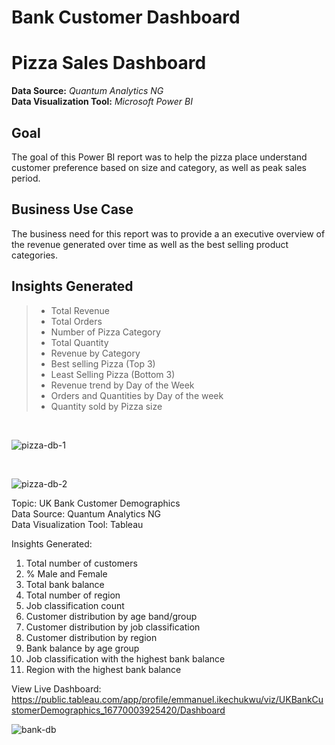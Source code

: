 # Bank Customer Dashboard

# Pizza Sales Dashboard

**Data Source:** *Quantum Analytics NG* <br/>
**Data Visualization Tool:** *Microsoft Power BI* <br/>

## Goal
The goal of this Power BI report was to help the pizza place understand customer preference based on size and category, as well as peak sales period.

## Business Use Case
The business need for this report was to provide a an executive overview of the revenue generated over time as well as the best selling product categories.

## Insights Generated
> * Total Revenue
> * Total Orders
> * Number of Pizza Category
> * Total Quantity
> * Revenue by Category
> * Best selling Pizza (Top 3)
> * Least Selling Pizza (Bottom 3)
> * Revenue trend by Day of the Week
> * Orders and Quantities by Day of the week
> * Quantity sold by Pizza size
<br/>

![pizza-db-1](https://user-images.githubusercontent.com/88853963/220606887-2dc9f241-29b3-49ed-8442-b4717cf136a3.png)

<br/>

![pizza-db-2](https://user-images.githubusercontent.com/88853963/220606913-29870757-a2d9-4748-bc85-8c6ddcb4a5be.png)


Topic: UK Bank Customer Demographics <br/>
Data Source: Quantum Analytics NG <br/>
Data Visualization Tool: Tableau <br/>

Insights Generated:
1. Total number of customers
2. % Male and Female
3. Total bank balance 
4. Total number of region
5. Job classification count
6. Customer distribution by age band/group
7. Customer distribution by job classification
8. Customer distribution by region
9. Bank balance by age group
10. Job classification with the highest bank balance
11. Region with the highest bank balance

View Live Dashboard: https://public.tableau.com/app/profile/emmanuel.ikechukwu/viz/UKBankCustomerDemographics_16770003925420/Dashboard

![bank-db](https://user-images.githubusercontent.com/88853963/220463643-63aaaf70-c83e-4153-bc47-bb7ae862edfc.png)
